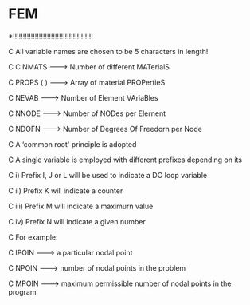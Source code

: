 # FEM

*!!!!!!!!!!!!!!!!!!!!!!!!!!!!!!!!!!!!!!!!

C All variable names are chosen to be 5 characters in length!

C
C NMATS ---> Number of different MATerialS

C PROPS ( ) ---> Array of material PROPertieS

C NEVAB ---> Number of Element VAriaBles

C NNODE ---> Number of NODes per Elernent

C NDOFN ---> Number of Degrees Of Freedorn per Node

C A ‘common root' principle is adopted

C A single variable is employed with different prefixes depending on its

C   i)   Prefix I, J or L will be used to indicate a DO loop variable

C   ii)  Prefix K will indicate a counter

C   iii) Prefix M will indicate a maximurn value

C   iv)  Prefix N will indicate a given number

C   For example:

C IPOIN ---> a particular nodal point

C NPOIN ---> number of nodal points in the problem

C MPOIN ---> maximum permissible number of nodal points in the program
